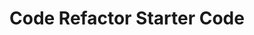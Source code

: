 # Code Refactor Starter Code
<!-- During this challeng I changed/upodated several tags through the html code to make it more efficient and less cluttered. Changing the classes for most of the links cut back almost 1/3 of the code used. For example I changed the classes for the the second section to content so I could simlplify and less 3 sections each of code. I did the same for the aside by calling the class "benefit" and also rearranged code to line of the index and css files more smoohtyl.>